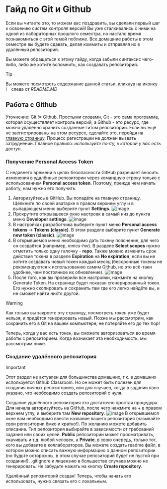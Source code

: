 # Гайд по Git и Github
Если вы читаете это, то можем вас поздравить, вы сделали первый шаг к освоению систем контроля версий! Вы уже сталкивались с ними на одной из лабораторных прошлого семестра, но настало время познакомиться с этой темой поближе. Все домашние работы в этом семестре вы будете сдавать, делая коммиты и отправляя их в удалённый репозиторий. 

Вы можете обращаться к этому гайду, когда забыли синтаксис чего-либо, либо же хотите вспомнить, как создавать репозиторий. 

> [!TIP]
> Вы можете посмотреть содержание данной статьи, кликнув на иконку <img width="14" alt="image" src="https://github.com/MMCS-FIIT/GithubGuide/assets/28728097/0ecdfffd-9d43-4569-9f4d-9add9fa6af2c"> слева от _README.MD_

## Работа с Github
Уточнение: Git != Github. Простыми словами, Git - это сама программа, которая осуществляет контроль версий, а Github - это ресурс, где можно удалённо хранить созданные гитом репозитории. Если вы ещё не заегистрированы на этом ресурсе, сделайте это, перейдя на [главную страницу](https://github.com/). Процесс регистрации не должен вызвать затруднений. Главное правило: _используйте почту, к которой у вас есть доступ_.

### Получение Personal Access Token
С недавнего времени в целях безопасности GitHub разрешает вносить изменения в удалённые репозитории через командную строку только с использованием **Personal access token**. Поэтому, прежде чем начать работу, нам нужно его получить.
1. Авторизуйтесь в GitHub. Вы попадёте на главную страницу. Щёлкните по своей аватарке в правом верхнем углу и в выпадающем меню выберите пункт **Settings**.
  ![image](https://github.com/MMCS-FIIT/GithubGuide/assets/28728097/12752f58-bf9a-41a9-82ba-b8c94cfb380b)
2. Прокрутите открывшееся окно настроек в самый низ до пункта меню **Developer settings**.
   ![image](https://github.com/MMCS-FIIT/GithubGuide/assets/28728097/d8c83c09-86a8-4b81-9ab5-676120e6dbb6)
3. В настройках разработчика выберите пункт меню **Personal access tokens** -> **Tokens (classic)**. В этом разделе выберите пункт **Generate new token (classic)**.
   ![image](https://github.com/MMCS-FIIT/GithubGuide/assets/28728097/d8d503f5-17f9-43a6-b6e3-b9ee05b953fe)
4. В открывшемся меню необходимо дать токену пояснение, для чего он создаётся (например, _mmcs-hw_). В разделе **Select scopes** нужно отметить только одну галочку - **repo**. Также можно изменить срок действия токена в разделе **Expiration** на **No expiration**, если вы не хотите создавать новый токен каждый месяц (бессрочные токены не рекомендуются к использованию самим Github, но это всё-таки удобнее, чем постоянное их обновление).
   ![image](https://github.com/MMCS-FIIT/GithubGuide/assets/28728097/44b1ebfe-304b-4ad0-a5b2-17d27c74b765)
5. После того, как вы проверили все настройки, нажмите на кнопку Generate Token. На странице будет показан сгенерированный токен. Его нужно скопировать и сохранить там где его легко найдёте вы, и не сможет найти никто другой.
> [!WARNING]
> Как только вы закроете эту страницу, посмотреть токен уже будет нельзя, и придётся генерировать новый. Позже мы рассмотрим, как сохранить его в Git на вашем компьютере, не потеряйте его до тех пор!

Теперь, когда у вас есть токен, вы сможете авторизоваться во время работы с репозиторием. Когда возникает эта необходимость, мы рассмотрим ниже.

### Создание удалённого репозитория
> [!IMPORTANT]
> Этот раздел не актуален для большинства домашних, т.к. в домашних используется Github Classroom. Но он может быть полезен для создания личных репозиториев, или для случаев, когда в задании явно указано, что необходимо создать репозиторий с нуля.

Создание удалённого репозитория это достаточно простая процедура. Для начала авторизуйтесь на GitHub, после чего нажмите на + в правом верхнем углу, и выберите там **New repository**.
![image](https://github.com/MMCS-FIIT/GithubGuide/assets/28728097/c6b4ed46-9ae6-4edd-af77-daef39225dd3)
В открывшемся окне вам необходимо ввести название вашего репозитория (называйте свои репозитории ёмко и кратко!). По желанию можете добавить описание. Тип репозитория выбирайте в зависимости от требований задания или своих целей. **Public** репозитории может просматривать, скачивать и т.д. любой человек, а **Private**, в свою очередь, только тот, кого вы добавите в коллабораторов. Вы можете создать readme файл, в котором можно описать важную информацию о данном репозитории (но будьте осторожны, в этом случае репозиторий будет не пустой при создании!). .gitignore и лицензию в большестве случаев можно не генерировать. Не забудьте нажать на кнопку **Create repository**.

Удалённый репозиторий создан! Теперь, чтобы начать его использовать, нужно связать его с локальным.

